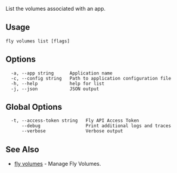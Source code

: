 List the volumes associated with an app.

## Usage
~~~
fly volumes list [flags]
~~~

## Options

~~~
  -a, --app string      Application name
  -c, --config string   Path to application configuration file
  -h, --help            help for list
  -j, --json            JSON output
~~~

## Global Options

~~~
  -t, --access-token string   Fly API Access Token
      --debug                 Print additional logs and traces
      --verbose               Verbose output
~~~

## See Also

* [fly volumes](/docs/flyctl/fly-volumes/)	 - Manage Fly Volumes.

